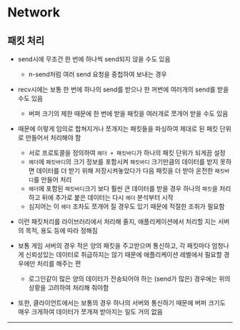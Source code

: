 # Network

## 패킷 처리

- send시에 무조건 한 번에 하나씩 send되지 않을 수도 있음
  - n-send처럼 여러 send 요청을 중첩하여 보내는 경우

- recv시에는 보통 한 번에 하나의 send를 받으나 한 꺼번에 여러개의 send를 받을 수도 있음
  - 버퍼 크기의 제한 때문에 한 번에 받을 패킷을 여러개로 쪼개어 받을 수도 있음

- 때문에 이렇게 임의로 합쳐지거나 쪼개지는 패킷들을 파싱하여 제대로 된 패킷 단위로 만들어서 처리해야 함
  - 서로 프로토콜을 정의하여 `헤더 + 패킷바디`가 하나의 패킷 단위가 되게끔 설정
  - `헤더`에 `패킷바디`의 크기 정보를 포함시켜 `패킷바디` 크기만큼의 데이터를 받지 못하면
    데이터를 더 받기 위해 저장시켜놓았다가 다음 패킷을 더 받아 온전한 `패킷바디`를 만들어 처리
  - `헤더`에 포함된 `패킷바디`크기 보다 훨씬 큰 데이터를 받을 경우 하나의 `패킷`을 처리하고
    뒤에 추가로 붙은 데이터는 다시 `헤더` 분석부터 시작
  - 심지어는 이 `헤더` 조차도 쪼개어 질 경우도 있기 때문에 적절한 조취가 필요함

- 이런 패킷처리를 라이브러리에서 처리해 줄지, 애플리케이션에서 처리할 지는 서버의 목적, 용도 등에 따라 정해짐
- 보통 게임 서버의 경우 적은 양의 패킷을 주고받으며 통신하고, 각 패킷마다 엄청나게 신뢰성있는 데이터로 취급하지는 않기 때문에
  애플리케이션 레벨에서 필요할 경우에만 처리를 해주는 편
  - 로그인같이 많은 양의 데이터가 전송되어야 하는 (send가 많은) 경우에는 위의 상황을 고려하여 처리해 줘야함
- 또한, 클라이언트에서는 보통의 경우 하나의 서버와 통신하기 때문에 버퍼 크기도 매우 크게하여 데이터가 쪼개져 받아지는 일도 거의 없음

***
